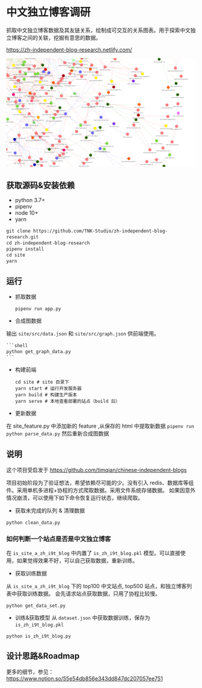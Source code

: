# 中文独立博客调研

抓取中文独立博客数据及其友链关系，绘制成可交互的关系图表。用于探索中文独立博客之间的关联，挖掘有意思的数据。

https://zh-independent-blog-research.netlify.com/

![图的一部分](./assets/piece_of_graph.jpg)

## 获取源码&安装依赖


+ python 3.7+
+ pipenv
+ node 10+
+ yarn

```shell
git clone https://github.com/TNK-Studio/zh-independent-blog-research.git
cd zh-independent-blog-research
pipenv install
cd site
yarn
```

## 运行 

+ 抓取数据
    ```shell
    pipenv run app.py
    ```

+ 合成图数据

输出 `site/src/data.json` 和 `site/src/graph.json` 供前端使用。

    ```shell
    python get_graph_data.py
    ```
    

+ 构建前端

    ```
    cd site # site 目录下
    yarn start # 运行开发服务器
    yarn build # 构建生产版本
    yarn serve # 本地查看部署的站点（build 后）
    ```

+ 更新数据

在 site_feature.py 中添加新的 feature ,从保存的 html 中提取新数据
    ```
    pipenv run  python parse_data.py
    ```
然后重新合成图数据


## 说明

这个项目受启发于 https://github.com/timqian/chinese-independent-blogs 

项目初始阶段为了验证想法，希望依赖尽可能的少。没有引入 redis、数据库等组件。采用单机多进程+协程的方式爬取数据。采用文件系统存储数据。
如果因意外情况崩溃，可以使用下如下命令恢复运行状态，继续爬取。

+ 获取未完成的队列 & 清理数据
```
python clean_data.py
```

### 如何判断一个站点是否是中文独立博客

在 `is_site_a_zh_i9t_blog` 中内置了 `is_zh_i9t_blog.pkl` 模型。可以直接使用，如果觉得效果不好，可以自己获取数据，重新训练。

+ 获取训练数据

从 `is_site_a_zh_i9t_blog` 下的  top100 中文站点, top500 站点，和独立博客列表中获取训练数据。
会先请求站点获取数据，只用了协程比较慢。

```
python get_data_set.py
```

+ 训练&获取模型
从 `dataset.json` 中获取数据训练，保存为 `is_zh_i9t_blog.pkl`
```
python is_zh_i9t_blog.py
```

## 设计思路&Roadmap

更多的细节，参见：https://www.notion.so/55e54db856e343dd847dc207057ee751


